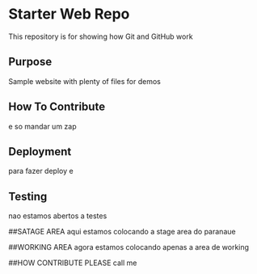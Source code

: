 # Starter Web Repo

This repository is for showing how Git and GitHub work

## Purpose

Sample website with plenty of files for demos

## How To Contribute
e so mandar um zap

## Deployment
para fazer deploy e 

## Testing 
nao estamos abertos a testes

##SATAGE AREA
aqui estamos colocando
a stage area do paranaue

##WORKING AREA
agora estamos colocando apenas a area
de working

##HOW CONTRIBUTE
PLEASE call me